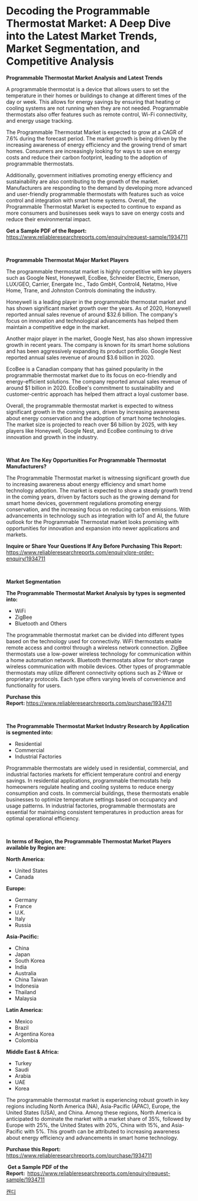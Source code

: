 <p><h1>Decoding the Programmable Thermostat Market: A Deep Dive into the Latest Market Trends, Market Segmentation, and Competitive Analysis</h1></p><p><strong>Programmable Thermostat Market Analysis and Latest Trends</strong></p>
<p><p>A programmable thermostat is a device that allows users to set the temperature in their homes or buildings to change at different times of the day or week. This allows for energy savings by ensuring that heating or cooling systems are not running when they are not needed. Programmable thermostats also offer features such as remote control, Wi-Fi connectivity, and energy usage tracking.</p><p>The Programmable Thermostat Market is expected to grow at a CAGR of 7.6% during the forecast period. The market growth is being driven by the increasing awareness of energy efficiency and the growing trend of smart homes. Consumers are increasingly looking for ways to save on energy costs and reduce their carbon footprint, leading to the adoption of programmable thermostats.</p><p>Additionally, government initiatives promoting energy efficiency and sustainability are also contributing to the growth of the market. Manufacturers are responding to the demand by developing more advanced and user-friendly programmable thermostats with features such as voice control and integration with smart home systems. Overall, the Programmable Thermostat Market is expected to continue to expand as more consumers and businesses seek ways to save on energy costs and reduce their environmental impact.</p></p>
<p><strong>Get a Sample PDF of the Report:&nbsp;</strong> <a href="https://www.reliableresearchreports.com/enquiry/request-sample/1934711">https://www.reliableresearchreports.com/enquiry/request-sample/1934711</a></p>
<p>&nbsp;</p>
<p><strong>Programmable Thermostat Major Market Players</strong></p>
<p><p>The programmable thermostat market is highly competitive with key players such as Google Nest, Honeywell, EcoBee, Schneider Electric, Emerson, LUX/GEO, Carrier, Energate Inc., Tado GmbH, Control4, Netatmo, Hive Home, Trane, and Johnston Controls dominating the industry.</p><p>Honeywell is a leading player in the programmable thermostat market and has shown significant market growth over the years. As of 2020, Honeywell reported annual sales revenue of around $32.6 billion. The company's focus on innovation and technological advancements has helped them maintain a competitive edge in the market.</p><p>Another major player in the market, Google Nest, has also shown impressive growth in recent years. The company is known for its smart home solutions and has been aggressively expanding its product portfolio. Google Nest reported annual sales revenue of around $3.6 billion in 2020.</p><p>EcoBee is a Canadian company that has gained popularity in the programmable thermostat market due to its focus on eco-friendly and energy-efficient solutions. The company reported annual sales revenue of around $1 billion in 2020. EcoBee's commitment to sustainability and customer-centric approach has helped them attract a loyal customer base.</p><p>Overall, the programmable thermostat market is expected to witness significant growth in the coming years, driven by increasing awareness about energy conservation and the adoption of smart home technologies. The market size is projected to reach over $6 billion by 2025, with key players like Honeywell, Google Nest, and EcoBee continuing to drive innovation and growth in the industry.</p></p>
<p>&nbsp;</p>
<p><strong>What Are The Key Opportunities For Programmable Thermostat Manufacturers?</strong></p>
<p><p>The Programmable Thermostat market is witnessing significant growth due to increasing awareness about energy efficiency and smart home technology adoption. The market is expected to show a steady growth trend in the coming years, driven by factors such as the growing demand for smart home devices, government regulations promoting energy conservation, and the increasing focus on reducing carbon emissions. With advancements in technology such as integration with IoT and AI, the future outlook for the Programmable Thermostat market looks promising with opportunities for innovation and expansion into newer applications and markets.</p></p>
<p><strong>Inquire or Share Your Questions If Any Before Purchasing This Report:</strong> <a href="https://www.reliableresearchreports.com/enquiry/pre-order-enquiry/1934711">https://www.reliableresearchreports.com/enquiry/pre-order-enquiry/1934711</a></p>
<p>&nbsp;</p>
<p><strong>Market Segmentation</strong></p>
<p><strong>The Programmable Thermostat Market Analysis by types is segmented into:</strong></p>
<p><ul><li>WiFi</li><li>ZigBee</li><li>Bluetooth and Others</li></ul></p>
<p><p>The programmable thermostat market can be divided into different types based on the technology used for connectivity. WiFi thermostats enable remote access and control through a wireless network connection. ZigBee thermostats use a low-power wireless technology for communication within a home automation network. Bluetooth thermostats allow for short-range wireless communication with mobile devices. Other types of programmable thermostats may utilize different connectivity options such as Z-Wave or proprietary protocols. Each type offers varying levels of convenience and functionality for users.</p></p>
<p><strong>Purchase this Report:&nbsp;</strong><a href="https://www.reliableresearchreports.com/purchase/1934711">https://www.reliableresearchreports.com/purchase/1934711</a></p>
<p>&nbsp;</p>
<p><strong>The Programmable Thermostat Market Industry Research by Application is segmented into:</strong></p>
<p><ul><li>Residential</li><li>Commercial</li><li>Industrial Factories</li></ul></p>
<p><p>Programmable thermostats are widely used in residential, commercial, and industrial factories markets for efficient temperature control and energy savings. In residential applications, programmable thermostats help homeowners regulate heating and cooling systems to reduce energy consumption and costs. In commercial buildings, these thermostats enable businesses to optimize temperature settings based on occupancy and usage patterns. In industrial factories, programmable thermostats are essential for maintaining consistent temperatures in production areas for optimal operational efficiency.</p></p>
<p>&nbsp;</p>
<p><strong>In terms of Region, the Programmable Thermostat Market Players available by Region are:</strong></p>
<p>
    <p> <strong> North America: </strong>
        <ul>
            <li>United States</li>
            <li>Canada</li>
        </ul>
        </p> 
    <p> <strong> Europe: </strong>
        <ul>
            <li>Germany</li>
            <li>France</li>
            <li>U.K.</li>
            <li>Italy</li>
            <li>Russia</li>
        </ul>
        </p> 
    <p> <strong> Asia-Pacific: </strong>
        <ul>
            <li>China</li>
            <li>Japan</li>
            <li>South Korea</li>
            <li>India</li>
            <li>Australia</li>
            <li>China Taiwan</li>
            <li>Indonesia</li>
            <li>Thailand</li>
            <li>Malaysia</li>
        </ul>
        </p> 
    <p> <strong> Latin America: </strong>
        <ul>
            <li>Mexico</li>
            <li>Brazil</li>
            <li>Argentina Korea</li>
            <li>Colombia</li>
        </ul>
        </p> 
    <p> <strong> Middle East & Africa: </strong>
        <ul>
            <li>Turkey</li>
            <li>Saudi</li>
            <li>Arabia</li>
            <li>UAE</li>
            <li>Korea</li>
        </ul>
    </p>
    </p>
<p><p>The programmable thermostat market is experiencing robust growth in key regions including North America (NA), Asia-Pacific (APAC), Europe, the United States (USA), and China. Among these regions, North America is anticipated to dominate the market with a market share of 35%, followed by Europe with 25%, the United States with 20%, China with 15%, and Asia-Pacific with 5%. This growth can be attributed to increasing awareness about energy efficiency and advancements in smart home technology.</p></p>
<p><strong>Purchase this Report: </strong><a href="https://www.reliableresearchreports.com/purchase/1934711">https://www.reliableresearchreports.com/purchase/1934711</a></p>
<p>&nbsp;<strong>Get a Sample PDF of the Report:&nbsp;&nbsp;</strong><a href="https://www.reliableresearchreports.com/enquiry/request-sample/1934711">https://www.reliableresearchreports.com/enquiry/request-sample/1934711</a></p>
<p><strong></strong></p>
<p><p><a href="https://github.com/idcefvhkdut6/Market-Research-Report-List-1/blob/main/54015168571.md">캔디</a></p></p>